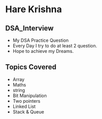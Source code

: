 # Hare Krishna

## DSA_Interview

- My DSA Practice Question
- Every Day I try to do at least 2 question.
- Hope to achieve my Dreams.

## Topics Covered

- Array
- Maths
- string
- Bit Manipulation
- Two pointers
- Linked List
- Stack & Queue
